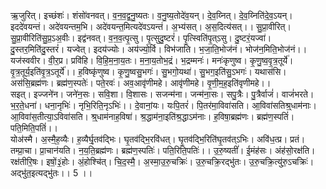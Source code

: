 

  
ऋ॒जुरित्। इच्छंशः॑। शंसो॑वनवत्। व॒न॒व॒द्व॒नु॒ष्यतः। व॒नु॒ष्य॒तोदे॑व॒यन्। दे॒व॒य्नित्। दे॒व॒य्निति॑दे॒व॒ऽयन्। इददे॑वयन्तं। अदे॑वयन्तम॒भि। अदे॑वयन्त॒मित्यदे॑वऽयन्तं। अ॒भ्य॑सत्। अ॒स॒दित्य॑सत्।। सु॒प्रा॒वीरित्। सु॒प्रा॒वीरिति॑सु॒प्र॒ऽअ॒वीः। इद्व॑नवत्। व॒न॒व॒त्पृ॒त्सु। पृ॒त्सुदु॒ष्टरं॑। पृ॒त्स्विति॑पृ॒त्ऽसु। दु॒ष्टरं॒यज्वा॑। दु॒स्तर॒मिति॑दु॒स्तरं॑। यज्वेत्। इदय॑ज्योः। अय॑ज्यो॒र्वि। विभ॑जाति। भ॒जा॒ति॒भोज॑नं। भोज॑न॒मिति॒भोज॑नं।।  
यज॑स्ववीर। वी॒र॒प्र। प्रवि॑हि। वि॒हि॒म॒ना॒य॒तः। म॒ना॒य॒तोभ॒द्रं। भ॒द्रम्मनः॑। मनः॑कृणुष्व। कृ॒णु॒ष्व॒वृ॒त्र॒तूर्ये॑। वृ॒त्र॒तूर्य॒इति॑वृ॒त्र॒ऽतूर्ये॑।। ह॒विष्कृ॑णुष्व। कृ॒णु॒ष्वसु॒भगः॑। सु॒भगो॒यथा॑। सु॒भग॒इति॑सु॒ऽभगः॑। यथास॑सि। अस॑सि॒ब्रह्म॑णः। ब्रह्म॑ण॒स्पतेः॑। पते॒रवः॑। अव॒आवृ॑णीमहे। आवृ॑णीमहे। वृ॒णी॒म॒ह॒इति॑वृणीमहे।।  
सइत्। इज्जने॑न। जने॑न॒सः। सवि॒शा। वि॒शासः। सजन्म॑ना। जन्म॑ना॒सः। सपु॒त्रैः। पु॒त्रैर्वाजं॑। वाजं॑भरते। भ॒र॒ते॒धना॑। धना॒नृभिः॑। नृभि॒रिति॒नृऽभिः॑।। दे॒वानां॒यः। यःपि॒तरं॑। पि॒तर॑मा॒विवा॑सति। आ॒विवा॑सतिश्र्॒धाम॑नाः। आ॒विवा॑स॒तीत्या॒ऽविवा॑सति। श्र्॒धाम॑नाह॒विषा॑। श्र॒द्धाम॑ना॒इति॑श्र॒द्धाऽम॑नाः। ह॒विषा॒ब्रह्म॑णः। ब्रह्म॑ण॒स्पतिं॑। पति॒मिति॒पतिं॑।।  
योअ॑स्मै। अ॒स्मै॒ह॒व्यैः। ह॒व्यैर्घृ॒तव॑द्भिः। घृ॒तव॑द्भि॒रवि॑धत्। घृ॒तव॑द्भि॒रिति॑घृ॒तव॑त्ऽभिः। अवि॑ध॒त्प्र। प्रतं। तम्प्रा॒चा। प्रा॒चान॑यति। न॒य॒ति॒ब्रह्म॑णः। ब्रह्म॑ण॒स्पतिः॑। पति॒रिति॒पतिः॑।। उ॒रु॒ष्यतीं॑। ई॒मंह॑सः। अंह॑सो॒रक्ष॑ति। रक्ष॑तीरि॒षः। इषों॒३॒॑होः। अं॒होश्चि॑त्। चि॒द॒स्मै॒। अ॒स्मा॒उ॒रु॒चक्रिः॑। उ॒रु॒चक्रि॒रद्भु॑तः। उ॒रु॒चक्रि॒त्यु॑रु॒ऽचक्रिः॑। अद्भु॑त॒इत्यद्भु॑तः।। 5 ।।  
